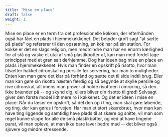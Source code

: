 ```yaml
---
title: "Mise en place"
draft: false
weight: 1
---
```

Mise en place er en term fra det professionelle køkken, der efterhånden
også har fået en plads i hjemmekøkkenet. Det betyder groft sagt "at
sætte på plads" og refererer til den opsætning, en kok har på sin
station. For kokke er det en slags religion, men medmindre man har en
enorm kærlighed for at stå og vaske et utal af små plastikbøtter af, kan
man med fordel tage princippet med et gran salt derhjemme.
Dog har ideen bag mise en place en plads i hjemmekøkkenet. Hvis man
finder en opskrift på risotto, hvor man tilsætter hakket citronskal og
persille før servering, har man to muligheder. Enten kan man gøre det
klar på forhånd og sætte det til side indtil brug. Eller man kan gøre
sin risotto næsten færdig og så begynde at skylle persille og rive
citronskal, alt imens man prøver at holde risottoen i omrøring, så den
ikke brænder på -- og skynd dig, ellers bliver din risotto til grød!
Selvsagt giver den første model lidt mere ro i køkkenet. Og det er ideen
i mise en place. Når du læser en opskrift, så del den op i ting, man
skal gøre løbende, og ting, der kan gøres i forvejen. Har man et stort
skærebræt, hvor man kan have ting liggende og samtidig have plads til at
skære og snitte, vil man som regel kunne slippe for alle de små
plastikbøtter, og ved at have tingene parat, vil man opleve, at man ikke
bare laver bedre mad -- det bliver også sjovere og mindre stressende.
